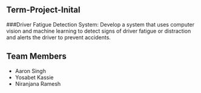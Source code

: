 ## Term-Project-Inital
###Driver Fatigue Detection System: Develop a system that uses computer vision and machine learning to detect signs of driver fatigue or distraction and alerts the driver to prevent accidents.
## Team Members
* Aaron Singh
* Yosabet Kassie
* Niranjana Ramesh
